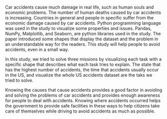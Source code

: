 Car accidents cause much damage in real life, such as human souls and economic problems. The number of human deaths caused by car accidents is increasing. Countries in general and people in specific suffer from the economic damage caused by car accidents. Python programming language was used in the study to visualize some properties and issues. Pandas, NumPy, Matplotlib, and Seaborn, are python libraries used in the study. The paper introduced some shapes that display the dataset and the problem in an understandable way for the readers. This study will help people to avoid accidents, even in a small way.

In this study, we tried to solve three missions by visualizing each task with a specific shape that describes what each task tries to explain. The state that has the highest number of accidents, the time that accidents usually occur in the US, and visualize the whole US accidents dataset are the taks we tried to solve.

Knowing the causes that cause accidents provides a good factor in avoiding and solving the problems of car accidents and provides enough awareness for people to deal with accidents. Knowing where accidents occurred helps the government to provide safe facilities in these ways to help citizens take care of themselves while driving to avoid accidents as much as possible.
